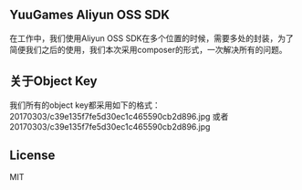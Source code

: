 ## YuuGames Aliyun OSS SDK
在工作中，我们使用Aliyun OSS SDK在多个位置的时候，需要多处的封装，为了简便我们之后的使用，我们本次采用composer的形式，一次解决所有的问题。

## 关于Object Key
我们所有的object key都采用如下的格式：
20170303/c39e135f7fe5d30ec1c465590cb2d896.jpg 或者
20170303/c39e135f7fe5d30ec1c465590cb2d896.jpg

## License
MIT

